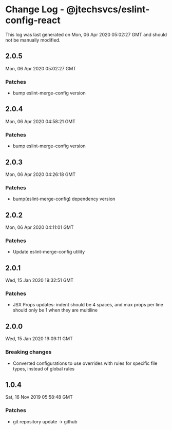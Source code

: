 # Change Log - @jtechsvcs/eslint-config-react

This log was last generated on Mon, 06 Apr 2020 05:02:27 GMT and should not be manually modified.

## 2.0.5
Mon, 06 Apr 2020 05:02:27 GMT

### Patches

- bump eslint-merge-config version

## 2.0.4
Mon, 06 Apr 2020 04:58:21 GMT

### Patches

- bump eslint-merge-config version

## 2.0.3
Mon, 06 Apr 2020 04:26:18 GMT

### Patches

- bump(eslint-merge-config) dependency version

## 2.0.2
Mon, 06 Apr 2020 04:11:01 GMT

### Patches

- Update eslint-merge-config utility

## 2.0.1
Wed, 15 Jan 2020 19:32:51 GMT

### Patches

- JSX Props updates: indent should be 4 spaces, and max props per line should only be 1 when they are multiline

## 2.0.0
Wed, 15 Jan 2020 19:09:11 GMT

### Breaking changes

- Converted configurations to use overrides with rules for specific file types, instead of global rules

## 1.0.4
Sat, 16 Nov 2019 05:58:48 GMT

### Patches

- git repository update -> github

